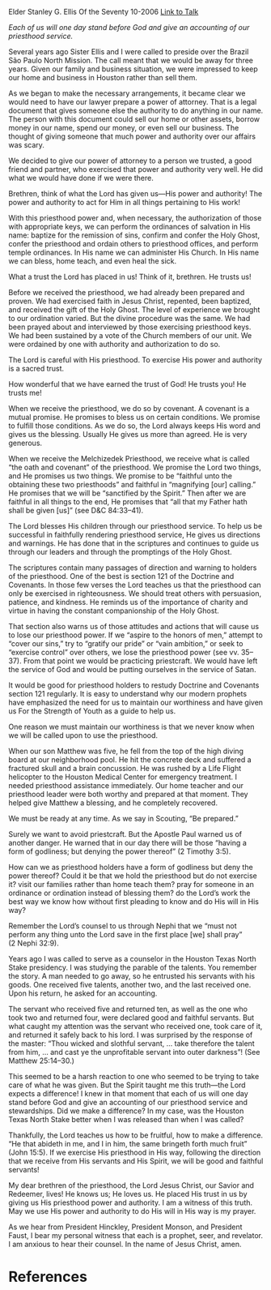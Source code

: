 Elder Stanley G. Ellis
Of the Seventy
10-2006
[Link to Talk](https://www.churchofjesuschrist.org/study/general-conference/2006/10/he-trusts-us?lang=eng)

_Each of us will one day stand before God and give an accounting of our priesthood service._

Several years ago Sister Ellis and I were called to preside over the Brazil São Paulo North Mission. The call meant that we would be away for three years. Given our family and business situation, we were impressed to keep our home and business in Houston rather than sell them.

As we began to make the necessary arrangements, it became clear we would need to have our lawyer prepare a power of attorney. That is a legal document that gives someone else the authority to do anything in our name. The person with this document could sell our home or other assets, borrow money in our name, spend our money, or even sell our business. The thought of giving someone that much power and authority over our affairs was scary.

We decided to give our power of attorney to a person we trusted, a good friend and partner, who exercised that power and authority very well. He did what we would have done if we were there.

Brethren, think of what the Lord has given us—His power and authority! The power and authority to act for Him in all things pertaining to His work!

With this priesthood power and, when necessary, the authorization of those with appropriate keys, we can perform the ordinances of salvation in His name: baptize for the remission of sins, confirm and confer the Holy Ghost, confer the priesthood and ordain others to priesthood offices, and perform temple ordinances. In His name we can administer His Church. In His name we can bless, home teach, and even heal the sick.

What a trust the Lord has placed in us! Think of it, brethren. He trusts us!

Before we received the priesthood, we had already been prepared and proven. We had exercised faith in Jesus Christ, repented, been baptized, and received the gift of the Holy Ghost. The level of experience we brought to our ordination varied. But the divine procedure was the same. We had been prayed about and interviewed by those exercising priesthood keys. We had been sustained by a vote of the Church members of our unit. We were ordained by one with authority and authorization to do so.

The Lord is careful with His priesthood. To exercise His power and authority is a sacred trust.

How wonderful that we have earned the trust of God! He trusts you! He trusts me!

When we receive the priesthood, we do so by covenant. A covenant is a mutual promise. He promises to bless us on certain conditions. We promise to fulfill those conditions. As we do so, the Lord always keeps His word and gives us the blessing. Usually He gives us more than agreed. He is very generous.

When we receive the Melchizedek Priesthood, we receive what is called “the oath and covenant” of the priesthood. We promise the Lord two things, and He promises us two things. We promise to be “faithful unto the obtaining these two priesthoods” and faithful in “magnifying [our] calling.” He promises that we will be “sanctified by the Spirit.” Then after we are faithful in all things to the end, He promises that “all that my Father hath shall be given [us]” (see D&C 84:33–41).

The Lord blesses His children through our priesthood service. To help us be successful in faithfully rendering priesthood service, He gives us directions and warnings. He has done that in the scriptures and continues to guide us through our leaders and through the promptings of the Holy Ghost.

The scriptures contain many passages of direction and warning to holders of the priesthood. One of the best is section 121 of the Doctrine and Covenants. In those few verses the Lord teaches us that the priesthood can only be exercised in righteousness. We should treat others with persuasion, patience, and kindness. He reminds us of the importance of charity and virtue in having the constant companionship of the Holy Ghost.

That section also warns us of those attitudes and actions that will cause us to lose our priesthood power. If we “aspire to the honors of men,” attempt to “cover our sins,” try to “gratify our pride” or “vain ambition,” or seek to “exercise control” over others, we lose the priesthood power (see vv. 35–37). From that point we would be practicing priestcraft. We would have left the service of God and would be putting ourselves in the service of Satan.

It would be good for priesthood holders to restudy Doctrine and Covenants section 121 regularly. It is easy to understand why our modern prophets have emphasized the need for us to maintain our worthiness and have given us For the Strength of Youth as a guide to help us.

One reason we must maintain our worthiness is that we never know when we will be called upon to use the priesthood.

When our son Matthew was five, he fell from the top of the high diving board at our neighborhood pool. He hit the concrete deck and suffered a fractured skull and a brain concussion. He was rushed by a Life Flight helicopter to the Houston Medical Center for emergency treatment. I needed priesthood assistance immediately. Our home teacher and our priesthood leader were both worthy and prepared at that moment. They helped give Matthew a blessing, and he completely recovered.

We must be ready at any time. As we say in Scouting, “Be prepared.”

Surely we want to avoid priestcraft. But the Apostle Paul warned us of another danger. He warned that in our day there will be those “having a form of godliness; but denying the power thereof” (2 Timothy 3:5).

How can we as priesthood holders have a form of godliness but deny the power thereof? Could it be that we hold the priesthood but do not exercise it? visit our families rather than home teach them? pray for someone in an ordinance or ordination instead of blessing them? do the Lord’s work the best way we know how without first pleading to know and do His will in His way?

Remember the Lord’s counsel to us through Nephi that we “must not perform any thing unto the Lord save in the first place [we] shall pray” (2 Nephi 32:9).

Years ago I was called to serve as a counselor in the Houston Texas North Stake presidency. I was studying the parable of the talents. You remember the story. A man needed to go away, so he entrusted his servants with his goods. One received five talents, another two, and the last received one. Upon his return, he asked for an accounting.

The servant who received five and returned ten, as well as the one who took two and returned four, were declared good and faithful servants. But what caught my attention was the servant who received one, took care of it, and returned it safely back to his lord. I was surprised by the response of the master: “Thou wicked and slothful servant, … take therefore the talent from him, … and cast ye the unprofitable servant into outer darkness”! (See Matthew 25:14–30.)

This seemed to be a harsh reaction to one who seemed to be trying to take care of what he was given. But the Spirit taught me this truth—the Lord expects a difference! I knew in that moment that each of us will one day stand before God and give an accounting of our priesthood service and stewardships. Did we make a difference? In my case, was the Houston Texas North Stake better when I was released than when I was called?

Thankfully, the Lord teaches us how to be fruitful, how to make a difference. “He that abideth in me, and I in him, the same bringeth forth much fruit” (John 15:5). If we exercise His priesthood in His way, following the direction that we receive from His servants and His Spirit, we will be good and faithful servants!

My dear brethren of the priesthood, the Lord Jesus Christ, our Savior and Redeemer, lives! He knows us; He loves us. He placed His trust in us by giving us His priesthood power and authority. I am a witness of this truth. May we use His power and authority to do His will in His way is my prayer.

As we hear from President Hinckley, President Monson, and President Faust, I bear my personal witness that each is a prophet, seer, and revelator. I am anxious to hear their counsel. In the name of Jesus Christ, amen.

# References
